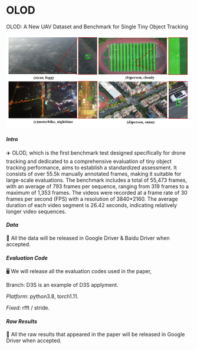 # OLOD
OLOD: A New UAV Dataset and Benchmark for Single Tiny Object Tracking

![tmp1](img/tmp1.png)

#### *Intro*

:airplane: OLOD, which is the first benchmark test designed specifically for drone tracking and dedicated to a comprehensive evaluation of tiny object tracking performance, aims to establish a standardized assessment. It consists of over 55.5k manually annotated frames, making it suitable for large-scale evaluations. The benchmark includes a total of 55,473 frames, with an average of 793 frames per sequence, ranging from 319 frames to a maximum of 1,353 frames. The videos were recorded at a frame rate of 30 frames per second (FPS) with a resolution of 3840*2160. The average duration of each video segment is 26.42 seconds, indicating relatively longer video sequences.



#### *Data*

:signal_strength: All the data will be released in Google Driver & Baidu Driver when accepted.



#### *Evaluation Code*

:desktop_computer: We will release all the evaluation codes used in the paper, 

Branch: D3S  is an example of D3S applyment.

_Platform_: python3.8, torch1.11.

_Fixed_:  rfft / stride.



#### *Raw Results*

:raised_back_of_hand: All the raw results that appeared in the paper will be released in Google Driver when accepted.

